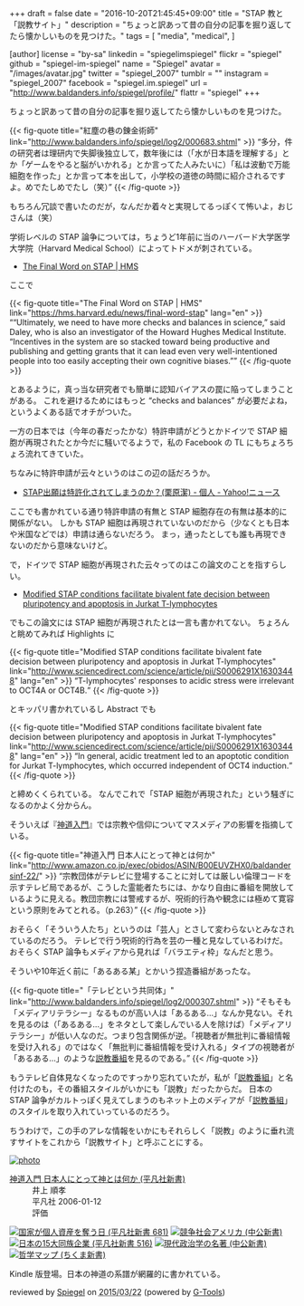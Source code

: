 +++
draft = false
date = "2016-10-20T21:45:45+09:00"
title = "STAP 教と「説教サイト」"
description = "ちょっと訳あって昔の自分の記事を掘り返してたら懐かしいものを見つけた。"
tags = [
  "media",
  "medical",
]

[author]
  license = "by-sa"
  linkedin = "spiegelimspiegel"
  flickr = "spiegel"
  github = "spiegel-im-spiegel"
  name = "Spiegel"
  avatar = "/images/avatar.jpg"
  twitter = "spiegel_2007"
  tumblr = ""
  instagram = "spiegel_2007"
  facebook = "spiegel.im.spiegel"
  url = "http://www.baldanders.info/spiegel/profile/"
  flattr = "spiegel"
+++

ちょっと訳あって昔の自分の記事を掘り返してたら懐かしいものを見つけた。

{{< fig-quote title="紅塵の巷の錬金術師" link="http://www.baldanders.info/spiegel/log2/000683.shtml" >}}
<q>多分，件の研究者は理研内で失脚後独立して，数年後には（「水が日本語を理解する」とか「ゲームをやると脳がいかれる」とか言ってた人みたいに）「私は波動で万能細胞を作った」とか言って本を出して，小学校の道徳の時間に紹介されるですよ。めでたしめでたし（笑）</q>
{{< /fig-quote >}}

もちろん冗談で書いたのだが，なんだか着々と実現してるっぽくて怖いよ，おじさんは（笑）

学術レベルの STAP 論争については，ちょうど1年前に当のハーバード大学医学大学院（Harvard Medical School）によってトドメが刺されている。

- [The Final Word on STAP | HMS](https://hms.harvard.edu/news/final-word-stap)

ここで

{{< fig-quote title="The Final Word on STAP | HMS" link="https://hms.harvard.edu/news/final-word-stap" lang="en" >}}
<q>“Ultimately, we need to have more checks and balances in science,” said Daley, who is also an investigator of the Howard Hughes Medical Institute. “Incentives in the system are so stacked toward being productive and publishing and getting grants that it can lead even very well-intentioned people into too easily accepting their own cognitive biases.”</q>
{{< /fig-quote >}}

とあるように，真っ当な研究者でも簡単に認知バイアスの罠に陥ってしまうことがある。
これを避けるためにはもっと “checks and balances” が必要だよね，というよくある話でオチがついた。

一方の日本では（今年の春だったかな）特許申請がどうとかドイツで STAP 細胞が再現されたとか今だに騒いでるようで，私の Facebook の TL にもちょろちょろ流れてきていた。

ちなみに特許申請が云々というのはこの辺の話だろうか。

- [STAP出願は特許化されてしまうのか？(栗原潔) - 個人 - Yahoo!ニュース](http://bylines.news.yahoo.co.jp/kuriharakiyoshi/20160510-00057539/)

ここでも書かれている通り特許申請の有無と STAP 細胞存在の有無は基本的に関係がない。
しかも STAP 細胞は再現されていないのだから（少なくとも日本や米国などでは）申請は通らないだろう。
まっ，通ったとしても誰も再現できないのだから意味ないけど。

で，ドイツで STAP 細胞が再現された云々ってのはこの論文のことを指すらしい。

- [Modified STAP conditions facilitate bivalent fate decision between pluripotency and apoptosis in Jurkat T-lymphocytes](http://www.sciencedirect.com/science/article/pii/S0006291X16303448)

でもこの論文には STAP 細胞が再現されたとは一言も書かれてない。
ちょろんと眺めてみれば Highlights に

{{< fig-quote title="Modified STAP conditions facilitate bivalent fate decision between pluripotency and apoptosis in Jurkat T-lymphocytes" link="http://www.sciencedirect.com/science/article/pii/S0006291X16303448" lang="en" >}}
<q>T-lymphocytes' responses to acidic stress were irrelevant to OCT4A or OCT4B.</q>
{{< /fig-quote >}}

とキッパリ書かれているし  Abstract でも

{{< fig-quote title="Modified STAP conditions facilitate bivalent fate decision between pluripotency and apoptosis in Jurkat T-lymphocytes" link="http://www.sciencedirect.com/science/article/pii/S0006291X16303448" lang="en" >}}
<q>In general, acidic treatment led to an apoptotic condition for Jurkat T-lymphocytes, which occurred independent of OCT4 induction.</q>
{{< /fig-quote >}}

と締めくくられている。
なんでこれで「STAP 細胞が再現された」という騒ぎになるのかよく分からん。

そういえば『[神道入門](http://www.amazon.co.jp/exec/obidos/ASIN/B00EUVZHX0/baldandersinf-22/)』では宗教や信仰についてマスメディアの影響を指摘している。

{{< fig-quote title="神道入門 日本人にとって神とは何か" link="http://www.amazon.co.jp/exec/obidos/ASIN/B00EUVZHX0/baldandersinf-22/" >}}
<q>宗教団体がテレビに登場することに対しては厳しい倫理コードを示すテレビ局であるが、こうした霊能者たちには、かなり自由に番組を開放しているように見える。教団宗教には警戒するが、呪術的行為や観念には極めて寛容という原則をみてとれる。（p.263）</q>
{{< /fig-quote >}}

おそらく「そういう人たち」というのは「芸人」とさして変わらないとみなされているのだろう。
テレビで行う呪術的行為を芸の一種と見なしているわけだ。
おそらく STAP 論争もメディアから見れば「バラエティ枠」なんだと思う。

そういや10年近く前に「あるある某」とかいう捏造番組があったな。

{{< fig-quote title="「テレビという共同体」" link="http://www.baldanders.info/spiegel/log2/000307.shtml" >}}
<q>そもそも「メディアリテラシー」なるものが高い人は「あるある...」なんか見ない。それを見るのは（「あるある...」をネタとして楽しんでいる人を除けば）「メディアリテラシー」が低い人なのだ。つまり包含関係が逆。「視聴者が無批判に番組情報を受け入れる」のではなく「無批判に番組情報を受け入れる」タイプの視聴者が「あるある...」のような<a href="http://www.baldanders.info/spiegel/log/nikki-s/200206.html#2303">説教番組</a>を見るのである。</q>
{{< /fig-quote >}}

もうテレビ自体見なくなったのですっかり忘れていたが，私が「[説教番組]」と名付けたのも，その番組スタイルがいかにも「説教」だったからだ。
日本の STAP 論争がカルトっぽく見えてしまうのもネット上のメディアが「[説教番組]」のスタイルを取り入れていっているのだろう。

ちうわけで，この手のアレな情報をいかにもそれらしく「説教」のように垂れ流すサイトをこれから「説教サイト」と呼ぶことにする。

[説教番組]: http://www.baldanders.info/spiegel/log/nikki-s/200206.html#2303 "せち日記 - 2002年06月分"

<div class="hreview" ><a class="item url" href="http://www.amazon.co.jp/exec/obidos/ASIN/B00EUVZHX0/baldandersinf-22/"><img src="http://ecx.images-amazon.com/images/I/41iDCgh1k%2BL._SL160_.jpg" alt="photo" class="photo"  /></a><dl ><dt class="fn"><a class="item url" href="http://www.amazon.co.jp/exec/obidos/ASIN/B00EUVZHX0/baldandersinf-22/">神道入門 日本人にとって神とは何か (平凡社新書)</a></dt><dd>井上 順孝 </dd><dd>平凡社 2006-01-12</dd><dd>評価<abbr class="rating" title="4"><img src="http://g-images.amazon.com/images/G/01/detail/stars-4-0.gif" alt="" /></abbr> </dd></dl><p class="similar"><a href="http://www.amazon.co.jp/exec/obidos/ASIN/B00D2NVP88/baldandersinf-22/" target="_top"><img src="http://images.amazon.com/images/P/B00D2NVP88.09._SCTHUMBZZZ_.jpg"  alt="国家が個人資産を奪う日 (平凡社新書 681)"  /></a> <a href="http://www.amazon.co.jp/exec/obidos/ASIN/B00I7PNRL4/baldandersinf-22/" target="_top"><img src="http://images.amazon.com/images/P/B00I7PNRL4.09._SCTHUMBZZZ_.jpg"  alt="競争社会アメリカ (中公新書)"  /></a> <a href="http://www.amazon.co.jp/exec/obidos/ASIN/B00EPVI9VW/baldandersinf-22/" target="_top"><img src="http://images.amazon.com/images/P/B00EPVI9VW.09._SCTHUMBZZZ_.jpg"  alt="日本の15大同族企業 (平凡社新書 516)"  /></a> <a href="http://www.amazon.co.jp/exec/obidos/ASIN/B00C2GW6DE/baldandersinf-22/" target="_top"><img src="http://images.amazon.com/images/P/B00C2GW6DE.09._SCTHUMBZZZ_.jpg"  alt="現代政治学の名著 (中公新書)"  /></a> <a href="http://www.amazon.co.jp/exec/obidos/ASIN/B00IE7L1WW/baldandersinf-22/" target="_top"><img src="http://images.amazon.com/images/P/B00IE7L1WW.09._SCTHUMBZZZ_.jpg"  alt="哲学マップ (ちくま新書)"  /></a> </p>
<p class="description">Kindle 版登場。日本の神道の系譜が網羅的に書かれている。</p>
<p class="gtools" >reviewed by <a href='#maker' class='reviewer'>Spiegel</a> on <abbr class="dtreviewed" title="2015-03-22">2015/03/22</abbr> (powered by <a href="http://www.goodpic.com/mt/aws/index.html" >G-Tools</a>)</p>
</div>
